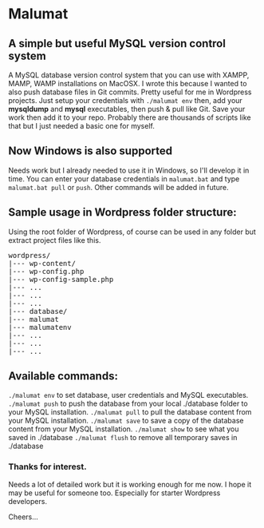 # Malumat

## A simple but useful MySQL version control system

A MySQL database version control system that you can use with XAMPP, MAMP, WAMP installations on MacOSX. I wrote this because I wanted to also push database files in Git commits. Pretty useful for me in Wordpress projects. Just setup your credentials with `./malumat env` then, add your **mysqldump** and **mysql** executables, then push & pull like Git. Save your work then add it to your repo. Probably there are thousands of scripts like that but I just needed a basic one for myself. 

## Now Windows is also supported

Needs work but I already needed to use it in Windows, so I'll develop it in time. You can enter your database credentials in `malumat.bat` and type `malumat.bat pull` or `push`. Other commands will be added in future.


## Sample usage in Wordpress folder structure:

Using the root folder of Wordpress, of course can be used in any folder but extract project files like this.
<pre>
wordpress/
|--- wp-content/
|--- wp-config.php
|--- wp-config-sample.php
|--- ... 
|--- ... 
|--- ... 
|--- database/
|--- malumat
|--- malumatenv
|--- ... 
|--- ... 
|--- ... 
</pre>

## Available commands:

`./malumat env` to set database, user credentials and MySQL executables.
`./malumat push` to push the database from your local ./database folder to your MySQL installation.
`./malumat pull` to pull the database content from your MySQL installation.
`./malumat save` to save a copy of the database content from your MySQL installation.
`./malumat show` to see what you saved in ./database
`./malumat flush` to remove all temporary saves in ./database

### Thanks for interest.

Needs a lot of detailed work but it is working enough for me now. I hope it may be useful for someone too. Especially for starter Wordpress developers.


Cheers...
